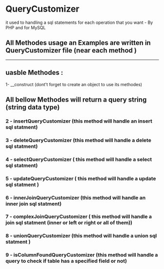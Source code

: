 # QueryCustomizer
it used to handling a sql statements for each operation that you want - By PHP and for MySQL


## All Methodes usage an Examples are written in QueryCustomizer file (near each method )

<hr> 

## uasble Methodes :

1-  __construct (dont't forget to create an object to use its methodes)

## All bellow Methodes will return a query string (string data type)
### 2 - insertQueryCustomizer (this method will handle an insert sql statment)
### 3 - deleteQueryCustomizer (this method will handle a delete sql statment)
### 4 - selectQueryCustomizer ( this method will handle a select sql statment)
### 5 - updateQueryCustomizer ( this method will handle a update sql statment )
### 6 - innerJoinQueryCustomizer (this method will handle an inner join sql statment)
### 7 - complexJoinQueryCustomizer ( this method will handle a join sql statment (inner or left or right or all of them))
### 8 - unionQueryCustomizer (this method will handle a union sql statment )
### 9 - isColumnFoundQueryCustomizer (this method will handle a  query to check if table has a specified field or not)
